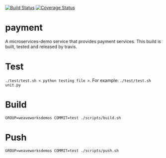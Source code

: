 [![Build Status](https://travis-ci.org/microservices-demo/payment.svg?branch=master)](https://travis-ci.org/microservices-demo/payment) [![Coverage Status](https://coveralls.io/repos/github/microservices-demo/payment/badge.svg?branch=master)](https://coveralls.io/github/microservices-demo/payment?branch=master)

# payment
A microservices-demo service that provides payment services.
This build is built, tested and released by travis.

# Test
`./test/test.sh < python testing file >`. For example: `./test/test.sh unit.py`

# Build
`GROUP=weaveworksdemos COMMIT=test ./scripts/build.sh`

# Push
`GROUP=weaveworksdemos COMMIT=test ./scripts/push.sh`

